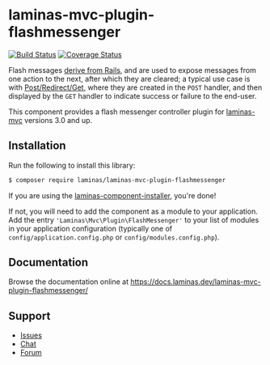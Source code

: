 # laminas-mvc-plugin-flashmessenger

[![Build Status](https://travis-ci.com/laminas/laminas-mvc-plugin-flashmessenger.svg?branch=master)](https://travis-ci.com/laminas/laminas-mvc-plugin-flashmessenger)
[![Coverage Status](https://coveralls.io/repos/github/laminas/laminas-mvc-plugin-flashmessenger/badge.svg?branch=master)](https://coveralls.io/github/laminas/laminas-mvc-plugin-flashmessenger?branch=master)

Flash messages [derive from Rails](http://api.rubyonrails.org/classes/ActionDispatch/Flash.html),
and are used to expose messages from one action to the next, after which they
are cleared; a typical use case is with
[Post/Redirect/Get](https://docs.laminas.dev/laminas-mvc-plugin-prg/), where
they are created in the `POST` handler, and then displayed by the `GET` handler
to indicate success or failure to the end-user.

This component provides a flash messenger controller plugin for
[laminas-mvc](https://docs.laminas.dev/laminas-mvc/) versions 3.0 and up.

## Installation

Run the following to install this library:

```bash
$ composer require laminas/laminas-mvc-plugin-flashmessenger
```

If you are using the [laminas-component-installer](https://docs.laminas.dev/laminas-component-installer/),
you're done!

If not, you will need to add the component as a module to your
application. Add the entry `'Laminas\Mvc\Plugin\FlashMessenger'` to
your list of modules in your application configuration (typically
one of `config/application.config.php` or `config/modules.config.php`).

## Documentation

Browse the documentation online at https://docs.laminas.dev/laminas-mvc-plugin-flashmessenger/

## Support

* [Issues](https://github.com/laminas/laminas-mvc-plugin-flashmessenger/issues/)
* [Chat](https://laminas.dev/chat/)
* [Forum](https://discourse.laminas.dev/)
